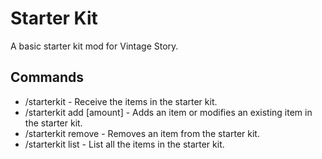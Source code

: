 # Starter Kit
A basic starter kit mod for Vintage Story.

## Commands
- /starterkit - Receive the items in the starter kit.
- /starterkit add <item> [amount] - Adds an item or modifies an existing item in the starter kit.
- /starterkit remove <item> - Removes an item from the starter kit.
- /starterkit list - List all the items in the starter kit.
